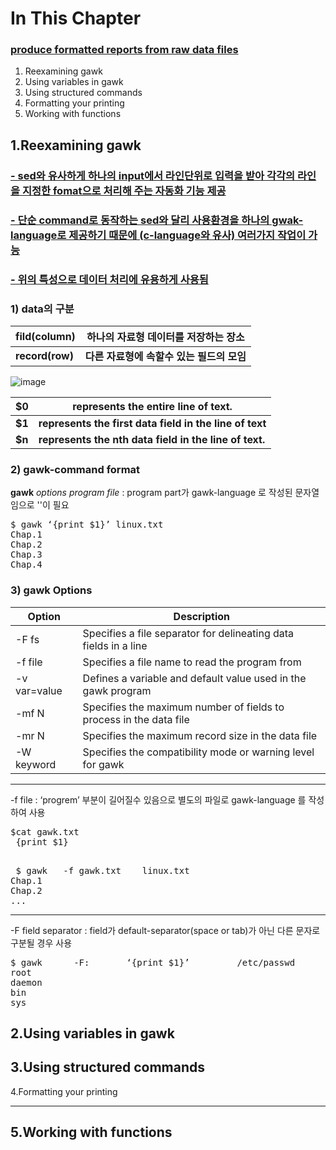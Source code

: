 # In This Chapter
### [ produce formatted reports from raw data files]()

1. Reexamining gawk
2. Using variables in gawk
3. Using structured commands
4. Formatting your printing
5. Working with functions


1.Reexamining gawk
---
### [- sed와 유사하게 하나의 input에서 라인단위로 입력을 받아 각각의 라인을 지정한 fomat으로 처리해 주는 자동화 기능 제공]()
### [- 단순 command로 동작하는 sed와 달리 사용환경을 하나의 gwak-language로 제공하기 때문에 (c-language와 유사) 여러가지 작업이 가능]()
### [- 위의 특성으로 데이터 처리에 유용하게 사용됨]()

### 1) data의 구분

|fild(column)| 하나의 자료형 데이터를 저장하는 장소|
|-|-|
|**record(row)**| **다른 자료형에 속할수 있는 필드의 모임**|

![image](https://user-images.githubusercontent.com/78835559/111578303-3de4aa80-87f7-11eb-8806-ef81ab025d09.png)

|$0|represents the entire line of text.|
|-|-|
|**$1**|**represents the first data field in the line of text**|
|**$n**|**represents the nth data field in the line of text.**|

### 2) gawk-command format
**gawk**   *options   program   file* : program part가 gawk-language 로 작성된 문자열임으로 ''이 필요
<pre>
$ gawk ‘{print $1}’ linux.txt
Chap.1 
Chap.2  
Chap.3  
Chap.4 
</pre>


### 3) gawk Options




|Option |Description|
|-|-|
|-F fs |Specifies a file separator for delineating data fields in a line|
|-f file| Specifies a file name to read the program from|
|-v var=value| Defines a variable and default value used in the gawk program|
|-mf N |Specifies the maximum number of fields to process in the data file|
|-mr N |Specifies the maximum record size in the data file|
|-W keyword| Specifies the compatibility mode or warning level for gawk|

----
-f file : ‘progrem’ 부분이 길어질수 있음으로 별도의 파일로 gawk-language 를 작성하여 사용
<pre>
$cat gawk.txt
 {print $1}
 </pre>
 
 <pre>
 $ gawk   -f gawk.txt    linux.txt
Chap.1 
Chap.2  
...
</pre>

----
 -F field separator : field가 default-separator(space or tab)가 아닌 다른 문자로 구분될 경우 사용
 
 <pre>
$ gawk      -F:       ‘{print $1}’         /etc/passwd
root
daemon
bin
sys
</pre>



2.Using variables in gawk
---

3.Using structured commands
---

4.Formatting your printing

---
5.Working with functions
----
